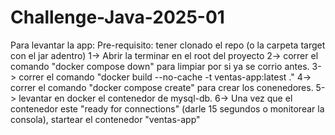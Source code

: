 # Challenge-Java-2025-01

Para levantar la app:
Pre-requisito: tener clonado el repo (o la carpeta target con el jar adentro)
1-> Abrir la terminar en el root del proyecto
2-> correr el comando "docker compose down" para limpiar por si ya se corrio antes.
3-> correr el comando "docker build --no-cache -t ventas-app:latest ."
4-> correr el comando "docker compose create" para crear los conenedores.
5-> levantar en docker el contenedor de mysql-db.
6-> Una vez que el contenedor este "ready for connections" (darle 15 segundos o monitorear la consola), startear el contenedor "ventas-app"